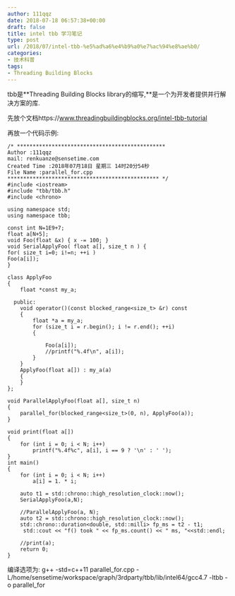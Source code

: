```yaml
---
author: 111qqz
date: 2018-07-18 06:57:38+00:00
draft: false
title: intel tbb 学习笔记
type: post
url: /2018/07/intel-tbb-%e5%ad%a6%e4%b9%a0%e7%ac%94%e8%ae%b0/
categories:
- 技术科普
tags:
- Threading Building Blocks
---
```


tbb是**Threading Building Blocks library的缩写,**是一个为开发者提供并行解决方案的库.

先放个文档https://www.threadingbuildingblocks.org/intel-tbb-tutorial

再放一个代码示例:

    
    /* ***********************************************
    Author :111qqz
    mail: renkuanze@sensetime.com
    Created Time :2018年07月18日 星期三 14时20分54秒
    File Name :parallel_for.cpp
    ************************************************ */
    #include <iostream>
    #include "tbb/tbb.h"
    #include <chrono>
    
    using namespace std;
    using namespace tbb;
    
    const int N=1E9+7;
    float a[N+5];
    void Foo(float &x) { x -= 100; }
    void SerialApplyFoo( float a[], size_t n ) {
    for( size_t i=0; i!=n; ++i )
    Foo(a[i]);
    }
    
    class ApplyFoo
    {
        float *const my_a;
    
      public:
        void operator()(const blocked_range<size_t> &r) const
        {
            float *a = my_a;
            for (size_t i = r.begin(); i != r.end(); ++i)
            {
    
                Foo(a[i]);
                //printf("%.4f\n", a[i]);
            }
        }
        ApplyFoo(float a[]) : my_a(a)
        {
        }
    };
    
    void ParallelApplyFoo(float a[], size_t n)
    {
        parallel_for(blocked_range<size_t>(0, n), ApplyFoo(a));
    }
    
    void print(float a[])
    {
        for (int i = 0; i < N; i++)
            printf("%.4f%c", a[i], i == 9 ? '\n' : ' ');
    }
    int main()
    {
        for (int i = 0; i < N; i++)
            a[i] = 1. * i;
    
        auto t1 = std::chrono::high_resolution_clock::now();
        SerialApplyFoo(a,N);
    
        //ParallelApplyFoo(a, N);
        auto t2 = std::chrono::high_resolution_clock::now();
        std::chrono::duration<double, std::milli> fp_ms = t2 - t1;
         std::cout << "f() took " << fp_ms.count() << " ms, "<<std::endl;
        
        //print(a);
        return 0;
    }






编译选项为: g++ -std=c++11 parallel_for.cpp -L/home/sensetime/workspace/graph/3rdparty/tbb/lib/intel64/gcc4.7 -ltbb -o parallel_for






